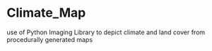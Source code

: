 # Climate_Map
use of Python Imaging Library to depict climate and land cover from procedurally generated maps
